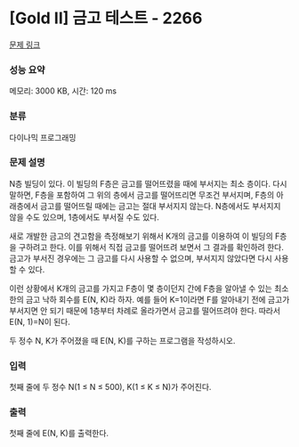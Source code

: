 # [Gold II] 금고 테스트 - 2266 

[문제 링크](https://www.acmicpc.net/problem/2266) 

### 성능 요약

메모리: 3000 KB, 시간: 120 ms

### 분류

다이나믹 프로그래밍

### 문제 설명

<p>N층 빌딩이 있다. 이 빌딩의 F층은 금고를 떨어뜨렸을 때에 부서지는 최소 층이다. 다시 말하면, F층을 포함하여 그 위의 층에서 금고를 떨어뜨리면 무조건 부서지며, F층의 아래층에서 금고를 떨어뜨릴 때에는 금고는 절대 부서지지 않는다. N층에서도 부서지지 않을 수도 있으며, 1층에서도 부서질 수도 있다.</p>

<p>새로 개발한 금고의 견고함을 측정해보기 위해서 K개의 금고를 이용하여 이 빌딩의 F층을 구하려고 한다. 이를 위해서 직접 금고를 떨어뜨려 보면서 그 결과를 확인하려 한다. 금고가 부서진 경우에는 그 금고를 다시 사용할 수 없으며, 부서지지 않았다면 다시 사용할 수 있다.</p>

<p>이런 상황에서 K개의 금고를 가지고 F층이 몇 층이던지 간에 F층을 알아낼 수 있는 최소한의 금고 낙하 회수를 E(N, K)라 하자. 예를 들어 K=1이라면 F를 알아내기 전에 금고가 부서지면 안 되기 때문에 1층부터 차례로 올라가면서 금고를 떨어뜨려야 한다. 따라서 E(N, 1)=N이 된다.</p>

<p>두 정수 N, K가 주어졌을 때 E(N, K)를 구하는 프로그램을 작성하시오.</p>

### 입력 

 <p>첫째 줄에 두 정수 N(1 ≤ N ≤ 500), K(1 ≤ K ≤ N)가 주어진다.</p>

### 출력 

 <p>첫째 줄에 E(N, K)를 출력한다.</p>


